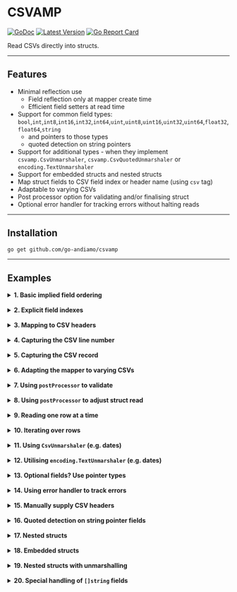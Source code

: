 # CSVAMP
[![GoDoc](https://godoc.org/github.com/go-andiamo/csvamp?status.svg)](https://pkg.go.dev/github.com/go-andiamo/csvamp)
[![Latest Version](https://img.shields.io/github/v/tag/go-andiamo/csvamp.svg?sort=semver&style=flat&label=version&color=blue)](https://github.com/go-andiamo/csvamp/releases)
[![Go Report Card](https://goreportcard.com/badge/github.com/go-andiamo/csvamp)](https://goreportcard.com/report/github.com/go-andiamo/csvamp)

Read CSVs directly into structs.

---

## Features

- Minimal reflection use
  - Field reflection only at mapper create time
  - Efficient field setters at read time
- Support for common field types: `bool`,`int`,`int8`,`int16`,`int32`,`int64`,`uint`,`uint8`,`uint16`,`uint32`,`uint64`,`float32`,`float64`,`string`
  - and pointers to those types
  - quoted detection on string pointers
- Support for additional types - when they implement `csvamp.CsvUnmarshaler`, `csvamp.CsvQuotedUnmarshaler` or `encoding.TextUnmarshaler`
- Support for embedded structs and nested structs
- Map struct fields to CSV field index or header name (using `csv` tag)
- Adaptable to varying CSVs
- Post processor option for validating and/or finalising struct
- Optional error handler for tracking errors without halting reads

---

## Installation

```bash
go get github.com/go-andiamo/csvamp
```

---

## Examples

<details>
    <summary><strong>1. Basic implied field ordering</strong></summary>

Without specifying any `csv` tags on struct fields, the order of the struct fields implies the CSV field order...

```go
package main

import (
    "fmt"
    "github.com/go-andiamo/csvamp"
    "strings"
)

type Record struct {
    FirstName string
    LastName  string
    Age       int
}

var mapper = csvamp.MustNewMapper[Record]()

func main() {
    const data = `First name,Last name,Age
Frodo,Baggins,50
Samwise,Gamgee,38
Aragorn,Elessar,87
Legolas,Greenleaf,2931
Gandalf,The Grey,24000`

    r := mapper.Reader(strings.NewReader(data), nil)
    recs, err := r.ReadAll()
    if err != nil {
        panic(err)
    }
    fmt.Printf("%+v\n", recs)
}
```

[try on go-playground](https://go.dev/play/p/1A3tsYXcEgP)

</details><br>

<details>
    <summary><strong>2. Explicit field indexes</strong></summary>

You can specify the actual CSV field indexes using the `csv` tag...

```go
package main

import (
    "fmt"
    "github.com/go-andiamo/csvamp"
    "strings"
)

type Record struct {
    Age       int    `csv:"[3]"`
    LastName  string `csv:"[2]"`
    FirstName string `csv:"[1]"`
}

var mapper = csvamp.MustNewMapper[Record]()

func main() {
    const data = `First name,Last name,Age
Frodo,Baggins,50
Samwise,Gamgee,38
Aragorn,Elessar,87
Legolas,Greenleaf,2931
Gandalf,The Grey,24000`

    r := mapper.Reader(strings.NewReader(data), nil)
    recs, err := r.ReadAll()
    if err != nil {
        panic(err)
    }
    fmt.Printf("%+v\n", recs)
}
```

[try on go-playground](https://go.dev/play/p/p9Lc8mMe5Ic)

</details><br>

<details>
    <summary><strong>3. Mapping to CSV headers</strong></summary>

You can use the `csv` tag to map struct fields to explicit CSV headers...

```go
package main

import (
    "fmt"
    "github.com/go-andiamo/csvamp"
    "strings"
)

type Record struct {
    Age       int    `csv:"Age"`
    LastName  string `csv:"Last name"`
    FirstName string `csv:"First name"`
}

var mapper = csvamp.MustNewMapper[Record]()

func main() {
    const data = `First name,Last name,Age
Frodo,Baggins,50
Samwise,Gamgee,38
Aragorn,Elessar,87
Legolas,Greenleaf,2931
Gandalf,The Grey,24000`

    r := mapper.Reader(strings.NewReader(data), nil)
    recs, err := r.ReadAll()
    if err != nil {
        panic(err)
    }
    fmt.Printf("%+v\n", recs)
}
```

[try on go-playground](https://go.dev/play/p/OvowRsJnCUE)

</details><br>

<details>
    <summary><strong>4. Capturing the CSV line number</strong></summary>

You can use a special `csv` tag to capture the CSV line number into the struct...

```go
package main

import (
    "fmt"
    "github.com/go-andiamo/csvamp"
    "strings"
)

type Record struct {
    Line      int `csv:"[line]"`
    FirstName string
    LastName  string
    Age       int
}

var mapper = csvamp.MustNewMapper[Record]()

func main() {
    const data = `First name,Last name,Age
Frodo,Baggins,50
Samwise,Gamgee,38
Aragorn,Elessar,87
Legolas,Greenleaf,2931
Gandalf,The Grey,24000`

    r := mapper.Reader(strings.NewReader(data), nil)
    recs, err := r.ReadAll()
    if err != nil {
        panic(err)
    }
    fmt.Printf("%+v\n", recs)
}
```

[try on go-playground](https://go.dev/play/p/ZVrBXm7-VsP)

</details><br>

<details>
    <summary><strong>5. Capturing the CSV record</strong></summary>

You can use a special `csv` tag to capture the CSV record (line) into the struct...

```go
package main

import (
    "fmt"
    "github.com/go-andiamo/csvamp"
    "strings"
)

type Record struct {
    Raw       []string `csv:"[raw]"`
    FirstName string
    LastName  string
    Age       int
}

var mapper = csvamp.MustNewMapper[Record]()

func main() {
    const data = `First name,Last name,Age
Frodo,Baggins,50
Samwise,Gamgee,38
Aragorn,Elessar,87
Legolas,Greenleaf,2931
Gandalf,The Grey,24000`

    r := mapper.Reader(strings.NewReader(data), nil)
    recs, err := r.ReadAll()
    if err != nil {
        panic(err)
    }
    fmt.Printf("%+v\n", recs)
}
```

[try on go-playground](https://go.dev/play/p/TBDZCvZBRvv)

</details><br>

<details>
    <summary><strong>6. Adapting the mapper to varying CSVs</strong></summary>

Sometimes, your CSV won't always arrive in the format you're expecting - the mapper can adapt to that...

```go
package main

import (
    "fmt"
    "github.com/go-andiamo/csvamp"
    "strings"
)

type Record struct {
    FirstName string
    LastName  string
    Age       int
}

var mapper = csvamp.MustNewMapper[Record]()

func main() {
    const sample1 = `First name,Last name,Age
Frodo,Baggins,50
Samwise,Gamgee,38
Aragorn,Elessar,87
Legolas,Greenleaf,2931
Gandalf,The Grey,24000`
    const sample2 = `Age,First name,Last name
50,Frodo,Baggins
38,Samwise,Gamgee
87,Aragorn,Elessar
2931,Legolas,Greenleaf
24000,Gandalf,The Grey`

    recs, err := mapper.Reader(strings.NewReader(sample1), nil).ReadAll()
    if err != nil {
        panic(err)
    }
    fmt.Printf("%+v\n", recs)

    m2, err := mapper.Adapt(false, csvamp.OverrideMappings{
        {
            FieldName:    "FirstName",
            CsvFieldName: "First name",
        },
        {
            FieldName:    "LastName",
            CsvFieldName: "Last name",
        },
        {
            FieldName:    "Age",
            CsvFieldName: "Age",
        },
    })
    if err != nil {
        panic(err)
    }
    recs, err = m2.Reader(strings.NewReader(sample2), nil).ReadAll()
    if err != nil {
        panic(err)
    }
    fmt.Printf("%+v\n", recs)
}
```

[try on go-playground](https://go.dev/play/p/xcNunZOCcL8)

</details><br>

<details>
    <summary><strong>7. Using <code>postProcessor</code> to validate</strong></summary>

You can use the `postProcessor` to validate records...

```go
package main

import (
    "fmt"
    "github.com/go-andiamo/csvamp"
    "strings"
)

type Record struct {
    Line      int `csv:"[line]"`
    FirstName string
    LastName  string
    Age       int
}

var mapper = csvamp.MustNewMapper[Record]()

func main() {
    const data = `First name,Last name,Age
Frodo,Baggins,50
Samwise,Gamgee,38
Aragorn,Elessar,87
Legolas,Greenleaf,2931
Gandalf,The Grey,24000`

    r := mapper.Reader(strings.NewReader(data), func(row *Record) error {
        if row.Age > 200 {
            return fmt.Errorf("age is too high - on line %d", row.Line)
        }
        return nil
    })
    recs, err := r.ReadAll()
    if err != nil {
        panic(err)
    }
    fmt.Printf("%+v\n", recs)
}
```

[try on go-playground](https://go.dev/play/p/AFgn9Dy7YAd)

</details><br>

<details>
    <summary><strong>8. Using <code>postProcessor</code> to adjust struct read</strong></summary>

Sometimes, some fields are calculated - you can exclude them from being read using `csv:"-"` and then fill them in using a `postProcessor`...

```go
package main

import (
    "fmt"
    "github.com/go-andiamo/csvamp"
    "strings"
)

type Record struct {
    FirstName string
    LastName  string
    Age       int
    AgeInDays int `csv:"-"`
}

var mapper = csvamp.MustNewMapper[Record]()

func main() {
    const data = `First name,Last name,Age
Frodo,Baggins,50
Samwise,Gamgee,38
Aragorn,Elessar,87
Legolas,Greenleaf,2931
Gandalf,The Grey,24000`

    r := mapper.Reader(strings.NewReader(data), func(row *Record) error {
        row.AgeInDays = row.Age * 365
        return nil
    })
    recs, err := r.ReadAll()
    if err != nil {
        panic(err)
    }
    fmt.Printf("%+v\n", recs)
}
```

[try on go-playground](https://go.dev/play/p/h0gSN5CZ3Df)

</details><br>

<details>
    <summary><strong>9. Reading one row at a time</strong></summary>

```go
package main

import (
    "fmt"
    "github.com/go-andiamo/csvamp"
    "io"
    "strings"
)

type Record struct {
    FirstName string
    LastName  string
    Age       int
}

var mapper = csvamp.MustNewMapper[Record]()

func main() {
    const data = `First name,Last name,Age
Frodo,Baggins,50
Samwise,Gamgee,38
Aragorn,Elessar,87
Legolas,Greenleaf,2931
Gandalf,The Grey,24000`

    r := mapper.Reader(strings.NewReader(data), nil)

    for {
        record, err := r.Read()
        if err == io.EOF {
            break
        } else if err != nil {
            panic(err)
        }
        fmt.Printf("%+v\n", record)
}
}
```

[try on go-playground](https://go.dev/play/p/Vot_iCJv1MX)

</details><br>

<details>
    <summary><strong>10. Iterating over rows</strong></summary>

```go
package main

import (
    "fmt"
    "github.com/go-andiamo/csvamp"
    "strings"
)

type Record struct {
    FirstName string
    LastName  string
    Age       int
}

var mapper = csvamp.MustNewMapper[Record]()

func main() {
    const data = `First name,Last name,Age
Frodo,Baggins,50
Samwise,Gamgee,38
Aragorn,Elessar,87
Legolas,Greenleaf,2931
Gandalf,The Grey,24000`

    r := mapper.Reader(strings.NewReader(data), nil)

    err := r.Iterate(func(record Record) (bool, error) {
        fmt.Printf("%+v\n", record)
        return true, nil
    })
    if err != nil {
        panic(err)
    }
}
```

[try on go-playground](https://go.dev/play/p/smNxzXmIlel)

</details><br>

<details>
    <summary><strong>11. Using <code>CsvUnmarshaler</code> (e.g. dates)</strong></summary>

CSVs come in all flavours - and dates (which `csvamp` doesn't handle natively) come in varying formats.  Use types that implement `csvamp.CsvUnmarshaler` to resolve this...

```go
package main

import (
    "fmt"
    "github.com/go-andiamo/csvamp"
    "strings"
    "time"
)

type DOB time.Time

func (d *DOB) UnmarshalCSV(val string, record []string) error {
    dt, err := time.Parse("2006-01-02", val)
    if err != nil {
        return err
    }
    *d = DOB(dt)
    return nil
}

type Record struct {
    FirstName string
    LastName  string
    DOB       DOB
}

var mapper = csvamp.MustNewMapper[Record]()

func main() {
    const data = `First name,Last name,Date Of Birth
Frodo,Baggins,2968-09-22
Samwise,Gamgee,2980-04-06
Aragorn,Elessar,2931-03-01`

    r := mapper.Reader(strings.NewReader(data), nil)
    err := r.Iterate(func(record Record) (bool, error) {
        fmt.Printf("Name: %s %s\n", record.FirstName, record.LastName)
        fmt.Printf(" DOB: %s\n", time.Time(record.DOB).Format("Mon, 02 Jan 2006"))
        return true, nil
    })
    if err != nil {
        panic(err)
    }
}
```

[try on go-playground](https://go.dev/play/p/sCBMdYV2bM4)

</details><br>

<details>
    <summary><strong>12. Utilising <code>encoding.TextUnmarshaler</code> (e.g. dates)</strong></summary>

`csvamp` only supports 'primitive' types - but, fortunately, many additional types support the `encoding.TextUnmarshaler` interface - 
this can be utilised.  The following example utilises the fact that `time.Time` implements the `encoding.TextUnmarshaler` interface...

```go
package main

import (
    "fmt"
    "github.com/go-andiamo/csvamp"
    "strings"
    "time"
)

type Record struct {
    FirstName string
    LastName  string
    DOB       time.Time
}

var mapper = csvamp.MustNewMapper[Record]()

func main() {
    const data = `First name,Last name,Date Of Birth
Frodo,Baggins,2968-09-22T00:00:00Z
Samwise,Gamgee,2980-04-06T00:00:00Z
Aragorn,Elessar,2931-03-01T00:00:00Z`

    r := mapper.Reader(strings.NewReader(data), nil)
    err := r.Iterate(func(record Record) (bool, error) {
        fmt.Printf("Name: %s %s\n", record.FirstName, record.LastName)
        fmt.Printf(" DOB: %s\n", time.Time(record.DOB).Format("Mon, 02 Jan 2006"))
        return true, nil
    })
    if err != nil {
        panic(err)
    }
}
```

[try on go-playground](https://go.dev/play/p/yr6LrgCfOVj)

</details><br>

<details>
    <summary><strong>13. Optional fields? Use pointer types</strong></summary>

When a struct field is a pointer type, `csvamp` treats it as optional - if the corresponding CSV field is empty - it is treated as not there at all...

```go
package main

import (
    "fmt"
    "github.com/go-andiamo/csvamp"
    "strings"
)

type Record struct {
    FirstName string
    LastName  string
    Age       *int
}

var mapper = csvamp.MustNewMapper[Record]()

func main() {
    const data = `First name,Last name,Age
Frodo,Baggins,50
Samwise,Gamgee,38
Aragorn,Elessar,87
Legolas,Greenleaf,
Gandalf,The Grey,`

    r := mapper.Reader(strings.NewReader(data), nil)
    err := r.Iterate(func(record Record) (bool, error) {
        fmt.Printf("Name: %s %s\n", record.FirstName, record.LastName)
        if record.Age != nil {
            fmt.Printf("Age: %d\n", *record.Age)
        } else {
            fmt.Printf("Age: %s\n", "(unknown)")
        }
        return true, nil
    })
    if err != nil {
        panic(err)
    }
}
```

[try on go-playground](https://go.dev/play/p/Ppw0ZoBZwwp)

</details><br>

<details>
    <summary><strong>14. Using error handler to track errors</strong></summary>

When using `ReadAll()` (or `Iterate()`) you may not want to halt when an error is encountered... 

```go
package main

import (
    "fmt"
    "github.com/go-andiamo/csvamp"
    "strings"
)

type Record struct {
    FirstName string
    LastName  string
    Age       int
}

var mapper = csvamp.MustNewMapper[Record]()

func main() {
    const data = `First name,Last name,Age
Frodo,Baggins,not a number!
Samwise,Gamgee,38
Aragorn,Elessar,not a number!
Legolas,Greenleaf,2931
Gandalf,The Grey,24000`

    eh := &errorHandler{}
    r := mapper.Reader(strings.NewReader(data), nil).WithErrorHandler(eh)
    recs, err := r.ReadAll()
    if err != nil {
        panic(err)
    }
    fmt.Printf("%+v\n", recs)

    fmt.Printf("Found %d errors\n", len(eh.errs))
    for i, err := range eh.errs {
        fmt.Printf("Line %d: %s\n", eh.lines[i], err)
    }
}

type errorHandler struct {
    errs  []error
    lines []int
}

func (eh *errorHandler) Handle(err error, line int) error {
    eh.errs = append(eh.errs, err)
    eh.lines = append(eh.lines, line)
    return nil
}
```

[try on go-playground](https://go.dev/play/p/QLNoDtewIRa)

</details><br>

<details>
    <summary><strong>15. Manually supply CSV headers</strong></summary>

Sometimes, incoming CSV won't have a header line - but your struct fields are mapped to header names.  This can be handled by supplying the headers...

```go
package main

import (
    "fmt"
    "github.com/go-andiamo/csvamp"
    "github.com/go-andiamo/csvamp/csv"
    "strings"
)

type Record struct {
    Age       int    `csv:"Age"`
    LastName  string `csv:"Last name"`
    FirstName string `csv:"First name"`
}

var mapper = csvamp.MustNewMapper[Record]()

func main() {
    const data = `Frodo,Baggins,50
Samwise,Gamgee,38
Aragorn,Elessar,87
Legolas,Greenleaf,2931
Gandalf,The Grey,24000`

    // csv.NoHeader(true) indicates to the reader that the CSV has no header line...
    r := mapper.Reader(strings.NewReader(data), nil, csv.NoHeader(true)).
        SupplyHeaders([]string{"First name", "Last name", "Age"})
    recs, err := r.ReadAll()
    if err != nil {
        panic(err)
    }
    fmt.Printf("%+v\n", recs)
}
```

[try on go-playground](https://go.dev/play/p/bgTZ12NM11x)

</details><br>

<details>
    <summary><strong>16. Quoted detection on string pointer fields</strong></summary>

Using string pointer fields determines whether the CSV field was quoted or un-quoted for empty string or nil...

```go
package main

import (
    "fmt"
    "github.com/go-andiamo/csvamp"
    "strings"
)

type Record struct {
    Name *string
    Age  int
}

var mapper = csvamp.MustNewMapper[Record]()

func main() {
    const data = `Name,Age
"",50
,38`

    r := mapper.Reader(strings.NewReader(data), nil)
    recs, err := r.ReadAll()
    if err != nil {
        panic(err)
    }
    // Name for first record should be pointer to empty string
    // Name for second record should be nil
    fmt.Printf("%+v\n", recs)
}
```

[try on go-playground](https://go.dev/play/p/AIbfIS90PUv)

</details><br>

<details>
    <summary><strong>17. Nested structs</strong></summary>

```go
package main

import (
    "fmt"
    "github.com/go-andiamo/csvamp"
    "strings"
)

type Record struct {
    FirstName string
    LastName  string
    Age       int
    Address   Address
}

type Address struct {
    Street string
    Town   string
    County string
}

var mapper = csvamp.MustNewMapper[Record]()

func main() {
    const data = `First name,Last name,Age,Street,Town,County
Frodo,Baggins,50,1 Bagshot Row,Hobbiton,The Shire
Samwise,Gamgee,38,2 Bagshot Row,Hobbiton,The Shire
Aragorn,Elessar,87,Royal Quarters,The Citadel,Minas Tirith`

    r := mapper.Reader(strings.NewReader(data), nil)
    recs, err := r.ReadAll()
    if err != nil {
        panic(err)
    }
    fmt.Printf("%+v\n", recs)
}
```

</details><br>

<details>
    <summary><strong>18. Embedded structs</strong></summary>

```go
package main

import (
    "fmt"
    "github.com/go-andiamo/csvamp"
    "strings"
)

type Record struct {
    FirstName string
    LastName  string
    Age       int
    Address
}

type Address struct {
    Street string
    Town   string
    County string
}

var mapper = csvamp.MustNewMapper[Record]()

func main() {
    const data = `First name,Last name,Age,Street,Town,County
Frodo,Baggins,50,1 Bagshot Row,Hobbiton,The Shire
Samwise,Gamgee,38,2 Bagshot Row,Hobbiton,The Shire
Aragorn,Elessar,87,Royal Quarters,The Citadel,Minas Tirith`

    r := mapper.Reader(strings.NewReader(data), nil)
    recs, err := r.ReadAll()
    if err != nil {
        panic(err)
    }
    fmt.Printf("%+v\n", recs)
}
```

</details><br>

<details>
    <summary><strong>19. Nested structs with unmarshalling</strong></summary>

Sometimes, you may want a nested struct to dissect a single csv field.  If the nested struct implements `CsvUnmarshaler`, `CsvQuotedUnmarshaler` or `encoding.TextUnmarshaler` interface, the struct field is treated as mapped to a single csv field...

```go
package main

import (
    "fmt"
    "github.com/go-andiamo/csvamp"
    "strings"
)

type Record struct {
    FirstName string
    LastName  string
    Age       int
    Address   Address
}

type Address struct {
    Lines []string
}

func (a *Address) UnmarshalCSV(val string, record []string) error {
    if val != "" {
        a.Lines = strings.Split(val, "\n")
    }
    return nil
}

var mapper = csvamp.MustNewMapper[Record]()

func main() {
    const data = `First name,Last name,Age,Address
Frodo,Baggins,50,"1 Bagshot Row
Hobbiton
The Shire"
Samwise,Gamgee,38,"2 Bagshot Row
Hobbiton
The Shire"
Aragorn,Elessar,87,"Royal Quarters
The Citadel
Minas Tirith"`

    r := mapper.Reader(strings.NewReader(data), nil)
    recs, err := r.ReadAll()
    if err != nil {
        panic(err)
    }
    fmt.Printf("%+v\n", recs)
}
```

</details><br>

<details>
    <summary><strong>20. Special handling of <code>[]string</code> fields</strong></summary>

csvamp has special handling of `[]string` fields - it treats the quoted csv field as comma separated...

```go
package main

import (
    "fmt"
    "github.com/go-andiamo/csvamp"
    "strings"
)

type Record struct {
    FirstName string
    LastName  string
    Age       int
    Address   []string
}

var mapper = csvamp.MustNewMapper[Record]()

func main() {
    const data = `First name,Last name,Age,Address
Frodo,Baggins,50,"1 Bagshot Row,Hobbiton,The Shire"
Samwise,Gamgee,38,"2 Bagshot Row,Hobbiton,The Shire"
Aragorn,Elessar,87,"Royal Quarters,The Citadel,Minas Tirith"`

    r := mapper.Reader(strings.NewReader(data), nil)
    recs, err := r.ReadAll()
    if err != nil {
        panic(err)
    }
    fmt.Printf("%+v\n", recs)
}
```

</details><br>
